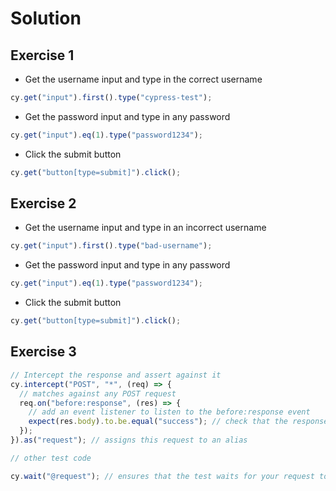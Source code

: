 # Solution

## Exercise 1

- Get the username input and type in the correct username

```javascript
cy.get("input").first().type("cypress-test");
```

- Get the password input and type in any password

```javascript
cy.get("input").eq(1).type("password1234");
```

- Click the submit button

```javascript
cy.get("button[type=submit]").click();
```

## Exercise 2

- Get the username input and type in an incorrect username

```javascript
cy.get("input").first().type("bad-username");
```

- Get the password input and type in any password

```javascript
cy.get("input").eq(1).type("password1234");
```

- Click the submit button

```javascript
cy.get("button[type=submit]").click();
```

## Exercise 3

```javascript
// Intercept the response and assert against it
cy.intercept("POST", "*", (req) => {
  // matches against any POST request
  req.on("before:response", (res) => {
    // add an event listener to listen to the before:response event
    expect(res.body).to.be.equal("success"); // check that the response is correct
  });
}).as("request"); // assigns this request to an alias

// other test code

cy.wait("@request"); // ensures that the test waits for your request to return before exiting
```
